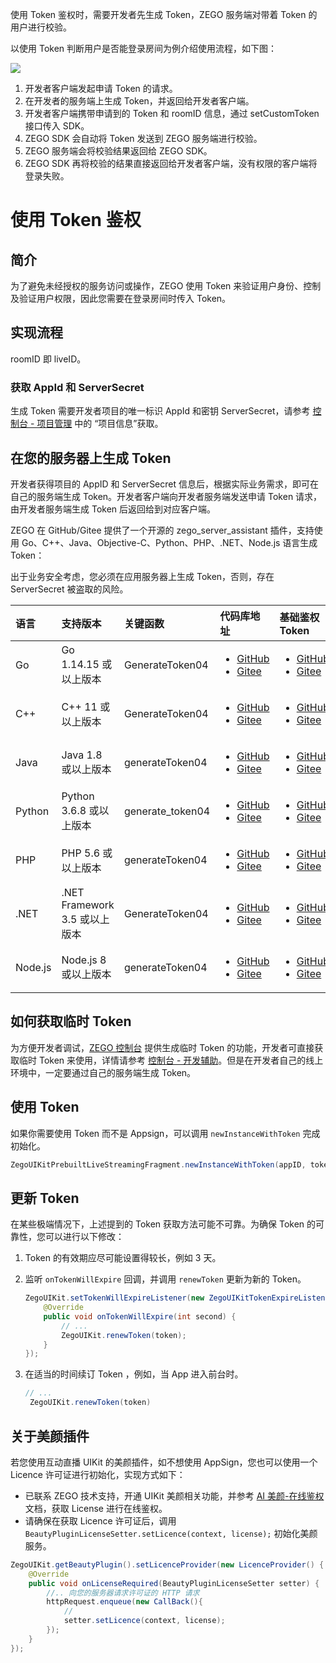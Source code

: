 使用 Token 鉴权时，需要开发者先生成 Token，ZEGO 服务端对带着 Token 的用户进行校验。

以使用 Token 判断用户是否能登录房间为例介绍使用流程，如下图：

<Frame width="512" height="auto" caption="">
  <img src="https://doc-media.zego.im/sdk-doc/Pics/QuickStart/token_uml_liveroom.png" />
</Frame>

1. 开发者客户端发起申请 Token 的请求。
2. 在开发者的服务端上生成 Token，并返回给开发者客户端。
3. 开发者客户端携带申请到的 Token 和 roomID 信息，通过 setCustomToken 接口传入 SDK。
4. ZEGO SDK 会自动将 Token 发送到 ZEGO 服务端进行校验。
5. ZEGO 服务端会将校验结果返回给 ZEGO SDK。
6. ZEGO SDK 再将校验的结果直接返回给开发者客户端，没有权限的客户端将登录失败。


# 使用 Token 鉴权


## 简介

为了避免未经授权的服务访问或操作，ZEGO 使用 Token 来验证用户身份、控制及验证用户权限，因此您需要在登录房间时传入 Token。

## 实现流程

<TokenImplementationProcessAudioroom/>

<Note title="说明">roomID 即 liveID。</Note>

### 获取 AppId 和 ServerSecret

生成 Token 需要开发者项目的唯一标识 AppId 和密钥 ServerSecret，请参考 [控制台 - 项目管理](https://doc-zh.zego.im/article/12107) 中的 “项目信息”获取。

## 在您的服务器上生成 Token 

开发者获得项目的 AppID 和 ServerSecret 信息后，根据实际业务需求，即可在自己的服务端生成 Token。开发者客户端向开发者服务端发送申请 Token 请求，由开发者服务端生成 Token 后返回给到对应客户端。

ZEGO 在 GitHub/Gitee 提供了一个开源的 zego_server_assistant 插件，支持使用 Go、C++、Java、Objective-C、Python、PHP、.NET、Node.js 语言生成 Token：

<Warning title="注意">

出于业务安全考虑，您必须在应用服务器上生成 Token，否则，存在 ServerSecret 被盗取的风险。
</Warning>

| 语言    | 支持版本                      | 关键函数         | 代码库地址                                                                                                                                                                                                                                                                                 | 基础鉴权 Token                                                                                                                                                                                                                                                                                                                                                                                             |
| :------ | :---------------------------- | :--------------- | :----------------------------------------------------------------------------------------------------------------------------------------------------------------------------------------------------------------------------------------------------------------------------------------- | :--------------------------------------------------------------------------------------------------------------------------------------------------------------------------------------------------------------------------------------------------------------------------------------------------------------------------------------------------------------------------------------------------------- |
| Go      | Go 1.14.15 或以上版本         | GenerateToken04  | <ul><li><a target="_blank" href="https://github.com/zegoim/zego_server_assistant/tree/release/github/token/go/src/token04">GitHub</a></li><li><a target="_blank" href="https://gitee.com/zegodev_admin/zego_server_assistant/tree/release/github/token/go/src/token04">Gitee</a></li></ul> | <ul><li><a target="_blank" href="https://github.com/zegoim/zego_server_assistant/blob/release/github/token/go/sample/token04/sample-base.go">GitHub</a></li><li><a target="_blank" href="https://gitee.com/zegodev_admin/zego_server_assistant/blob/release/github/token/go/sample/token04/sample-base.go">Gitee</a></li></ul>                                                                             |
| C++     | C++ 11 或以上版本             | GenerateToken04  | <ul><li><a target="_blank" href="https://github.com/zegoim/zego_server_assistant/blob/release/github/token/c%2B%2B/token04">GitHub</a></li><li><a target="_blank" href="https://gitee.com/zegodev_admin/zego_server_assistant/tree/release/github/token/c++/token04">Gitee</a></li></ul>   | <ul><li><a target="_blank" href="https://github.com/zegoim/zego_server_assistant/blob/release/github/token/c%2B%2B/token04/sample/demo/main.cc">GitHub</a></li><li><a target="_blank" href="https://gitee.com/zegodev_admin/zego_server_assistant/blob/release/github/token/c%2B%2B/token04/sample/demo/main.cc">Gitee</a></li></ul>                                                                       |
| Java    | Java 1.8 或以上版本           | generateToken04  | <ul><li><a target="_blank" href="https://github.com/zegoim/zego_server_assistant/tree/release/github/token/java/token04">GitHub</a></li><li><a target="_blank" href="https://gitee.com/zegodev_admin/zego_server_assistant/tree/release/github/token/java/token04">Gitee</a></li></ul>     | <ul><li><a target="_blank" href="https://github.com/zegoim/zego_server_assistant/blob/release/github/token/java/token04/src/im/zego/serverassistant/sample/Token04SampleBase.java">GitHub</a></li><li><a target="_blank" href="https://gitee.com/zegodev_admin/zego_server_assistant/blob/release/github/token/java/token04/src/im/zego/serverassistant/sample/Token04SampleBase.java">Gitee</a></li></ul> |
| Python  | Python 3.6.8 或以上版本       | generate_token04 | <ul><li><a target="_blank" href="https://github.com/zegoim/zego_server_assistant/tree/release/github/token/python/token04">GitHub</a></li><li><a target="_blank" href="https://gitee.com/zegodev_admin/zego_server_assistant/tree/release/github/token/python/token04">Gitee</a></li></ul> | <ul><li><a target="_blank" href="https://github.com/zegoim/zego_server_assistant/blob/release/github/token/python/token04/test/base_sample.py">GitHub</a></li><li><a target="_blank" href="https://gitee.com/zegodev_admin/zego_server_assistant/blob/release/github/token/python/token04/test/base_sample.py">Gitee</a></li></ul>                                                                         |
| PHP     | PHP 5.6 或以上版本            | generateToken04  | <ul><li><a target="_blank" href="https://github.com/zegoim/zego_server_assistant/tree/release/github/token/php/token04">GitHub</a></li><li><a target="_blank" href="https://gitee.com/zegodev_admin/zego_server_assistant/tree/release/github/token/php/token04">Gitee</a></li></ul>       | <ul><li><a target="_blank" href="https://github.com/zegoim/zego_server_assistant_php/blob/main/test/test.php">GitHub</a></li><li><a target="_blank" href="https://gitee.com/zegodev_admin/zego_server_assistant/blob/release/github/token/php/token04/test/test.php">Gitee</a></li></ul>                                                                                                                   |
| .NET    | .NET Framework 3.5 或以上版本 | GenerateToken04  | <ul><li><a target="_blank" href="https://github.com/zegoim/zego_server_assistant/tree/release/github/token/.net/token04">GitHub</a></li><li><a target="_blank" href="https://gitee.com/zegodev_admin/zego_server_assistant/tree/release/github/token/.net/token04">Gitee</a></li></ul>     | <ul><li><a target="_blank" href="https://github.com/zegoim/zego_server_assistant/blob/feature/token04/token/.net/token04/demo/WindowsFormsApp1/Form1.cs">GitHub</a></li><li><a target="_blank" href="https://gitee.com/zegodev_admin/zego_server_assistant/blob/feature/token04/token/.net/token04/demo/WindowsFormsApp1/Form1.cs">Gitee</a></li></ul>                                                     |
| Node.js | Node.js 8 或以上版本          | generateToken04  | <ul><li><a target="_blank" href="https://github.com/zegoim/zego_server_assistant/tree/release/github/token/nodejs/token04">GitHub</a></li><li><a target="_blank" href="https://gitee.com/zegodev_admin/zego_server_assistant/tree/release/github/token/nodejs/token04">Gitee</a></li></ul> | <ul><li><a target="_blank" href="https://github.com/zegoim/zego_server_assistant/blob/release/github/token/nodejs/token04/sample/sample-base.js">GitHub</a></li><li><a target="_blank" href="https://gitee.com/zegodev_admin/zego_server_assistant/blob/release/github/token/nodejs/token04/sample/sample-base.js">Gitee</a></li></ul>                                                                     |




## 如何获取临时 Token 

为方便开发者调试，[ZEGO 控制台](https://console.zego.im/) 提供生成临时 Token 的功能，开发者可直接获取临时 Token 来使用，详情请参考 [控制台 - 开发辅助](https://doc-zh.zego.im/article/16309)。但是在开发者自己的线上环境中，一定要通过自己的服务端生成 Token。

## 使用 Token 

如果你需要使用 Token 而不是 Appsign，可以调用 `newInstanceWithToken` 完成初始化。

```java
ZegoUIKitPrebuiltLiveStreamingFragment.newInstanceWithToken(appID, token, userID, userName, liveID, config)
```

## 更新 Token 

在某些极端情况下，上述提到的 Token 获取方法可能不可靠。为确保 Token 的可靠性，您可以进行以下修改：

1. Token 的有效期应尽可能设置得较长，例如 3 天。
2. 监听 `onTokenWillExpire` 回调，并调用 `renewToken` 更新为新的 Token。

    ```java
    ZegoUIKit.setTokenWillExpireListener(new ZegoUIKitTokenExpireListener() {
        @Override
        public void onTokenWillExpire(int second) {
            // ...
            ZegoUIKit.renewToken(token);
        }
    });
    ```
3. 在适当的时间续订 Token ，例如，当 App 进入前台时。

   ```java
   // ...
    ZegoUIKit.renewToken(token)
   ```

## 关于美颜插件

若您使用互动直播 UIKit 的美颜插件，如不想使用 AppSign，您也可以使用一个 Licence 许可证进行初始化，实现方式如下：

<Warning title="注意">

- 已联系 ZEGO 技术支持，开通 UIKit 美颜相关功能，并参考 [AI 美颜-在线鉴权](https://doc-zh.zego.im/article/11987) 文档，获取 License 进行在线鉴权。
- 请确保在获取 Licence 许可证后，调用 `BeautyPluginLicenseSetter.setLicence(context, license);` 初始化美颜服务。
</Warning>



```java
ZegoUIKit.getBeautyPlugin().setLicenceProvider(new LicenceProvider() {
    @Override
    public void onLicenseRequired(BeautyPluginLicenseSetter setter) {
        //.. 向您的服务器请求许可证的 HTTP 请求
        httpRequest.enqueue(new CallBack(){
            //
            setter.setLicence(context, license);
        });
    }
});
```
